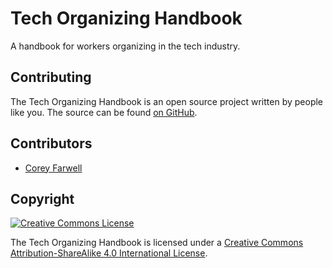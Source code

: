 # Tech Organizing Handbook

A handbook for workers organizing in the tech industry.

## Contributing

The Tech Organizing Handbook is an open source project written by people like you. The source can be found [on GitHub][repo].

## Contributors

- [Corey Farwell](https://rwell.org)

## Copyright

[![Creative Commons License](https://i.creativecommons.org/l/by-sa/4.0/88x31.png)][cc-by-sa]

The Tech Organizing Handbook is licensed under a [Creative Commons Attribution-ShareAlike 4.0 International License][cc-by-sa].

[cc-by-sa]: http://creativecommons.org/licenses/by-sa/4.0/
[contributors]: ./contributors.md
[repo]: https://github.com/frewsxcv/organizers

